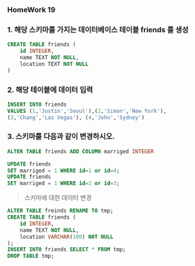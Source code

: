 ### HomeWork 19

### 1. 해당 스키마를 가지는 데이터베이스 테이블 friends 를 생성

```SQL
CREATE TABLE friends (
	id INTEGER,
    name TEXT NOT NULL,
    location TEXT NOT NULL
)
```

### 2. 해당 테이블에 데이터 입력

```SQL
INSERT INTO friends 
VALUES (1,'Justin','Seoul'),(2,'Simon','New York'),
(3,'Chang','Las Vegas'), (4,'John','Sydney')
```

### 3. 스키마를 다음과 같이 변경하시오.

```SQL
ALTER TABLE friends ADD COLUMN marriged INTEGER
```

```SQL
UPDATE friends
SET marriged = 1 WHERE id=1 or id=4;
UPDATE friends
SET marriged = 1 WHERE id=2 or id=3;
```

> 스키마에 대한 데이터 변경

```SQL
ALTER TABLE freinds RENAME TO tmp;
CREATE TABLE friends (
	id INTEGER,
    name TEXT NOT NULL,
    location VARCHAR(100) NOT NULL
);
INSERT INTO friends SELECT * FROM tmp;
DROP TABLE tmp;
```

